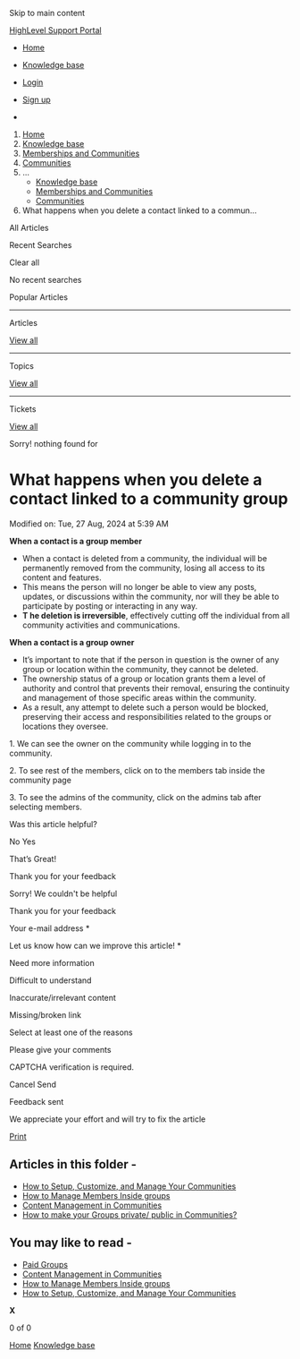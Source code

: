 Skip to main content

[ HighLevel Support Portal ](https://help.gohighlevel.com)

  * [ Home ](/support/home)
  * [ Knowledge base ](/support/solutions)

  * [Login](/support/login)
  * [Sign up](/support/signup)
  * 

  1. [Home](/support/home)
  2. [Knowledge base](/support/solutions)
  3. [Memberships and Communities](/support/solutions/155000000006)
  4. [Communities](/support/solutions/folders/155000000024)
  5. ... 
     * [Knowledge base](/support/solutions)
     * [Memberships and Communities](/support/solutions/155000000006)
     * [Communities](/support/solutions/folders/155000000024)
  6. What happens when you delete a contact linked to a commun...

All  Articles 

Recent Searches

Clear all

No recent searches

Popular Articles

* * *

Articles

[View all](/support/search/solutions)

* * *

Topics

[View all](/support/search/topics)

* * *

Tickets

[View all](/support/search/tickets)

Sorry! nothing found for   

# What happens when you delete a contact linked to a community group

Modified on: Tue, 27 Aug, 2024 at 5:39 AM

**When a contact is a group member**

  * When a contact is deleted from a community, the individual will be permanently removed from the community, losing all access to its content and features. 
  * This means the person will no longer be able to view any posts, updates, or discussions within the community, nor will they be able to participate by posting or interacting in any way. 
  * **T he deletion is irreversible**, effectively cutting off the individual from all community activities and communications.

**When a contact is a group owner**

  * It’s important to note that if the person in question is the owner of any group or location within the community, they cannot be deleted. 
  * The ownership status of a group or location grants them a level of authority and control that prevents their removal, ensuring the continuity and management of those specific areas within the community. 
  * As a result, any attempt to delete such a person would be blocked, preserving their access and responsibilities related to the groups or locations they oversee.  

1\. We can see the owner on the community while logging in to the community.  

2\. To see rest of the members, click on to the members tab inside the community page

3\. To see the admins of the community, click on the admins tab after selecting members.

Was this article helpful?

No  Yes 

That’s Great!

Thank you for your feedback

Sorry! We couldn't be helpful

Thank you for your feedback

Your e-mail address *

Let us know how can we improve this article! *

Need more information 

Difficult to understand 

Inaccurate/irrelevant content 

Missing/broken link 

Select at least one of the reasons 

Please give your comments 

CAPTCHA verification is required. 

Cancel  Send 

Feedback sent

We appreciate your effort and will try to fix the article

[Print](javascript:print\(\))

## Articles in this folder -

  * [How to Setup, Customize, and Manage Your Communities](/support/solutions/articles/155000000280-how-to-setup-customize-and-manage-your-communities)
  * [How to Manage Members Inside groups](/support/solutions/articles/155000000289-how-to-manage-members-inside-groups)
  * [Content Management in Communities](/support/solutions/articles/155000000297-content-management-in-communities)
  * [How to make your Groups private/ public in Communities?](/support/solutions/articles/155000000735-how-to-make-your-groups-private-public-in-communities-)

## You may like to read -

  * [Paid Groups](/support/solutions/articles/155000001233-paid-groups)
  * [Content Management in Communities](/support/solutions/articles/155000000297-content-management-in-communities)
  * [How to Manage Members Inside groups](/support/solutions/articles/155000000289-how-to-manage-members-inside-groups)
  * [How to Setup, Customize, and Manage Your Communities](/support/solutions/articles/155000000280-how-to-setup-customize-and-manage-your-communities)

**X**

0 of 0 []()

[Home](/support/home) [Knowledge base](/support/solutions)
